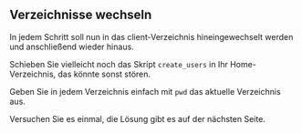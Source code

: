 ## Verzeichnisse wechseln
In jedem Schritt soll nun in das client-Verzeichnis hineingewechselt werden und
anschließend wieder hinaus.

Schieben Sie vielleicht noch das Skript ``create_users`` in Ihr Home-Verzeichnis,
das könnte sonst stören.

Geben Sie in jedem Verzeichnis einfach mit ``pwd`` das aktuelle Verzeichnis aus.

Versuchen Sie es einmal, die Lösung gibt es auf der nächsten Seite.

